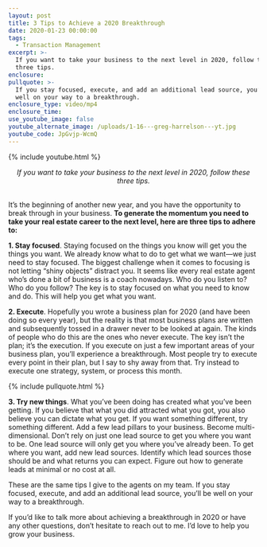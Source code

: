 ```yaml
---
layout: post
title: 3 Tips to Achieve a 2020 Breakthrough
date: 2020-01-23 00:00:00
tags:
  - Transaction Management
excerpt: >-
  If you want to take your business to the next level in 2020, follow these
  three tips.
enclosure:
pullquote: >-
  If you stay focused, execute, and add an additional lead source, you’ll be
  well on your way to a breakthrough.
enclosure_type: video/mp4
enclosure_time:
use_youtube_image: false
youtube_alternate_image: /uploads/1-16---greg-harrelson---yt.jpg
youtube_code: JpGvjp-WcmQ
---
```


{% include youtube.html %}

<center><em>If you want to take your business to the next level in 2020, follow these three tips.</em></center>

<br>It’s the beginning of another new year, and you have the opportunity to break through in your business. **To generate the momentum you need to take your real estate career to the next level, here are three tips to adhere to:**

**1\. Stay focused**. Staying focused on the things you know will get you the things you want. We already know what to do to get what we want—we just need to stay focused. The biggest challenge when it comes to focusing is not letting “shiny objects” distract you. It seems like every real estate agent who’s done a bit of business is a coach nowadays. Who do you listen to? Who do you follow? The key is to stay focused on what you need to know and do. This will help you get what you want.

**2\. Execute**. Hopefully you wrote a business plan for 2020 (and have been doing so every year), but the reality is that most business plans are written and subsequently tossed in a drawer never to be looked at again. The kinds of people who do this are the ones who never execute. The key isn’t the plan; it’s the execution. If you execute on just a few important areas of your business plan, you’ll experience a breakthrough. Most people try to execute every point in their plan, but I say to shy away from that. Try instead to execute one strategy, system, or process this month.

{% include pullquote.html %}

**3\. Try new things**. What you’ve been doing has created what you’ve been getting. If you believe that what you did attracted what you got, you also believe you can dictate what you get. If you want something different, try something different. Add a few lead pillars to your business. Become multi-dimensional. Don’t rely on just one lead source to get you where you want to be. One lead source will only get you where you’ve already been. To get where you want, add new lead sources. Identify which lead sources those should be and what returns you can expect. Figure out how to generate leads at minimal or no cost at all.

These are the same tips I give to the agents on my team. If you stay focused, execute, and add an additional lead source, you’ll be well on your way to a breakthrough.

If you’d like to talk more about achieving a breakthrough in 2020 or have any other questions, don’t hesitate to reach out to me. I’d love to help you grow your business.